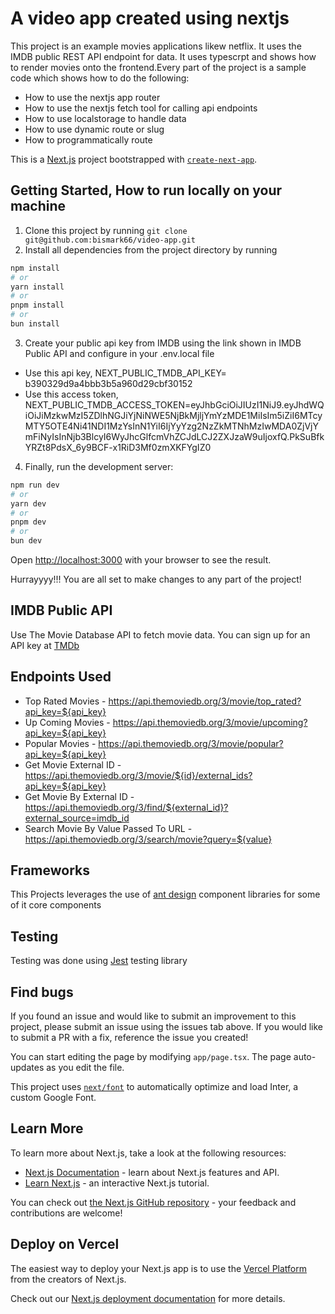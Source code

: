 <!-- @format -->

# A video app created using nextjs

This project is an example movies applications likew netflix. It uses the IMDB public REST API endpoint for data.
It uses typescrpt and shows how to render movies onto the frontend.Every part of the project is a sample code which shows how to do the following:

- How to use the nextjs app router
- How to use the nextjs fetch tool for calling api endpoints
- How to use localstorage to handle data
- How to use dynamic route or slug
- How to programmatically route

This is a [Next.js](https://nextjs.org/) project bootstrapped with [`create-next-app`](https://github.com/vercel/next.js/tree/canary/packages/create-next-app).

## Getting Started, How to run locally on your machine

1. Clone this project by running `git clone git@github.com:bismark66/video-app.git`
2. Install all dependencies from the project directory by running

```bash
npm install
# or
yarn install
# or
pnpm install
# or
bun install
```

3. Create your public api key from IMDB using the link shown in IMDB Public API and configure in your .env.local file

- Use this api key, NEXT_PUBLIC_TMDB_API_KEY= b390329d9a4bbb3b5a960d29cbf30152
- Use this access token, NEXT_PUBLIC_TMDB_ACCESS_TOKEN=eyJhbGciOiJIUzI1NiJ9.eyJhdWQiOiJiMzkwMzI5ZDlhNGJiYjNiNWE5NjBkMjljYmYzMDE1MiIsIm5iZiI6MTcyMTY5OTE4Ni41NDI1MzYsInN1YiI6IjYyYzg2NzZkMTNhMzIwMDA0ZjVjYmFiNyIsInNjb3BlcyI6WyJhcGlfcmVhZCJdLCJ2ZXJzaW9uIjoxfQ.PkSuBfkYRZt8PdsX_6y9BCF-x1RiD3Mf0zmXKFYgIZ0

4. Finally, run the development server:

```bash
npm run dev
# or
yarn dev
# or
pnpm dev
# or
bun dev
```

Open [http://localhost:3000](http://localhost:3000) with your browser to see the result.

Hurrayyyy!!! You are all set to make changes to any part of the project!

## IMDB Public API

Use The Movie Database API to fetch movie data. You can sign up for an API key at [TMDb](https://www.themoviedb.org/)

## Endpoints Used

- Top Rated Movies - https://api.themoviedb.org/3/movie/top_rated?api_key=${api_key}
- Up Coming Movies - https://api.themoviedb.org/3/movie/upcoming?api_key=${api_key}
- Popular Movies - https://api.themoviedb.org/3/movie/popular?api_key=${api_key}
- Get Movie External ID - https://api.themoviedb.org/3/movie/${id}/external_ids?api_key=${api_key}
- Get Movie By External ID - https://api.themoviedb.org/3/find/${external_id}?external_source=imdb_id
- Search Movie By Value Passed To URL - https://api.themoviedb.org/3/search/movie?query=${value}

## Frameworks

This Projects leverages the use of [ant design](https://ant.design/components/overview/) component libraries for some of it core components

## Testing

Testing was done using [Jest](https://jestjs.io/docs/tutorial-react) testing library

## Find bugs

If you found an issue and would like to submit an improvement to this project, please submit an issue using the issues tab above. If you would like to submit a PR with a fix, reference the issue you created!

You can start editing the page by modifying `app/page.tsx`. The page auto-updates as you edit the file.

This project uses [`next/font`](https://nextjs.org/docs/basic-features/font-optimization) to automatically optimize and load Inter, a custom Google Font.

## Learn More

To learn more about Next.js, take a look at the following resources:

- [Next.js Documentation](https://nextjs.org/docs) - learn about Next.js features and API.
- [Learn Next.js](https://nextjs.org/learn) - an interactive Next.js tutorial.

You can check out [the Next.js GitHub repository](https://github.com/vercel/next.js/) - your feedback and contributions are welcome!

## Deploy on Vercel

The easiest way to deploy your Next.js app is to use the [Vercel Platform](https://vercel.com/new?utm_medium=default-template&filter=next.js&utm_source=create-next-app&utm_campaign=create-next-app-readme) from the creators of Next.js.

Check out our [Next.js deployment documentation](https://nextjs.org/docs/deployment) for more details.
